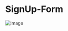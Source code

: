 # SignUp-Form
![image](https://github.com/antraverma1201/SignUp-Form/assets/65888900/36fc38c0-d308-4762-b96f-41e865906018)

